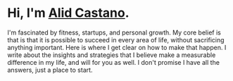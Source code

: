 
# Hi, I'm [Alid Castano](/).

I'm fascinated by fitness, startups, and personal growth. My core belief is that is that it is possible to succeed in every area of life, without sacrificing anything important. Here is where I get clear on how to make that happen. I write about the insights and strategies that I believe make a measurable difference in my life, and will for you as well. I don't promise I have all the answers, just a place to start.